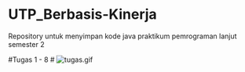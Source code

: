 # UTP_Berbasis-Kinerja
Repository untuk menyimpan kode java praktikum pemrograman lanjut semester 2

#Tugas 1 - 8 #
![tugas.gif](https://drive.google.com/file/d/15EvUxMp0Xc9Mbr8YWdDN3TX_OgpDWHlf/view?usp=sharing)
